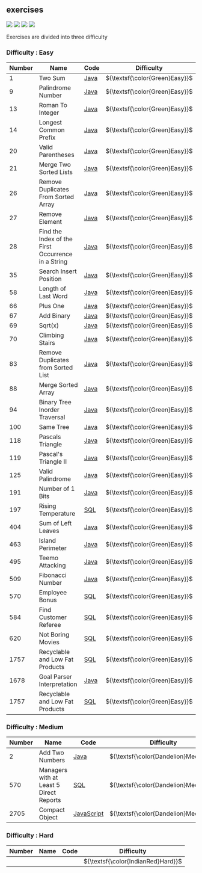 ## exercises
<p>
    <img src="https://img.shields.io/github/languages/count/MatheusPrudente/exercises"/>
    <img src="https://img.shields.io/github/repo-size/MatheusPrudente/exercises"/>
    <img src="https://img.shields.io/github/last-commit/MatheusPrudente/exercises"/>
    <img src="https://img.shields.io/github/issues/MatheusPrudente/exercises"/>
</p>
Exercises are divided into three difficulty

### Difficulty : Easy

| Number| Name | Code | Difficulty |
|-------|------|-----| ------------|
|1| Two Sum	|[Java](https://github.com/MatheusPrudente/exercises/blob/main/leetcode-problems/algorithm/easy/1-two-sum)| ${\textsf{\color{Green}Easy}}$ |
|9| Palindrome Number	|[Java](https://github.com/MatheusPrudente/exercises/blob/main/leetcode-problems/algorithm/easy/9-palindrome-number)| ${\textsf{\color{Green}Easy}}$ |
|13| Roman To Integer |[Java](https://github.com/MatheusPrudente/exercises/tree/main/leetcode-problems/algorithm/easy/13-roman-to-integer)| ${\textsf{\color{Green}Easy}}$ |
|14| Longest Common Prefix |[Java](https://github.com/MatheusPrudente/exercises/tree/main/leetcode-problems/algorithm/easy/14-longest-common-prefix)| ${\textsf{\color{Green}Easy}}$ |
|20| Valid Parentheses |[Java](https://github.com/MatheusPrudente/exercises/tree/main/leetcode-problems/algorithm/easy/20-valid-parentheses)| ${\textsf{\color{Green}Easy}}$ |
|21| Merge Two Sorted Lists |[Java](https://github.com/MatheusPrudente/exercises/tree/main/leetcode-problems/algorithm/easy/21-merge-two-sorted-lists)| ${\textsf{\color{Green}Easy}}$ |
|26| Remove Duplicates From Sorted Array |[Java](https://github.com/MatheusPrudente/exercises/tree/main/leetcode-problems/algorithm/easy/26-remove-duplicates-from-sorted-array)| ${\textsf{\color{Green}Easy}}$ |
|27| Remove Element |[Java](https://github.com/MatheusPrudente/exercises/tree/main/leetcode-problems/algorithm/easy/27-remove-element)| ${\textsf{\color{Green}Easy}}$ |
|28| Find the Index of the First Occurrence in a String |[Java](https://github.com/MatheusPrudente/exercises/tree/main/leetcode-problems/algorithm/easy/28-find-the-index-of-the-first-occurrence-in-a-string)| ${\textsf{\color{Green}Easy}}$ |
|35| Search Insert Position |[Java](https://github.com/MatheusPrudente/exercises/tree/main/leetcode-problems/algorithm/easy/35-search-insert-position)| ${\textsf{\color{Green}Easy}}$ |
|58| Length of Last Word |[Java](https://github.com/MatheusPrudente/exercises/tree/main/leetcode-problems/algorithm/easy/58-length-of-last-word)| ${\textsf{\color{Green}Easy}}$ |
|66| Plus One |[Java](https://github.com/MatheusPrudente/exercises/tree/main/leetcode-problems/algorithm/easy/66-plus-one)| ${\textsf{\color{Green}Easy}}$ |
|67| Add Binary |[Java](https://github.com/MatheusPrudente/exercises/tree/main/leetcode-problems/algorithm/easy/67-add-binary)| ${\textsf{\color{Green}Easy}}$ |
|69| Sqrt(x) |[Java](https://github.com/MatheusPrudente/exercises/tree/main/leetcode-problems/algorithm/easy/69-sqrtx)| ${\textsf{\color{Green}Easy}}$ |
|70| Climbing Stairs |[Java](https://github.com/MatheusPrudente/exercises/tree/main/leetcode-problems/algorithm/easy/70-climbing-stairs)| ${\textsf{\color{Green}Easy}}$ |
|83| Remove Duplicates from Sorted List |[Java](https://github.com/MatheusPrudente/exercises/tree/main/leetcode-problems/algorithm/easy/83-remove-duplicates-from-sorted-list)| ${\textsf{\color{Green}Easy}}$ |
|88| Merge Sorted Array |[Java](https://github.com/MatheusPrudente/exercises/tree/main/leetcode-problems/algorithm/easy/88-merge-sorted-array)| ${\textsf{\color{Green}Easy}}$ |
|94| Binary Tree Inorder Traversal |[Java](https://github.com/MatheusPrudente/exercises/tree/main/leetcode-problems/algorithm/easy/94-binary-tree-inorder-traversal)| ${\textsf{\color{Green}Easy}}$ |
|100| Same Tree |[Java](https://github.com/MatheusPrudente/exercises/tree/main/leetcode-problems/algorithm/easy/100-same-tree)| ${\textsf{\color{Green}Easy}}$ |
|118| Pascals Triangle |[Java](https://github.com/MatheusPrudente/exercises/tree/main/leetcode-problems/algorithm/easy/118-pascals-triangle)| ${\textsf{\color{Green}Easy}}$ |
|119| Pascal's Triangle II |[Java](https://github.com/MatheusPrudente/exercises/tree/main/leetcode-problems/algorithm/easy/119-pascals-triangle-ii)| ${\textsf{\color{Green}Easy}}$ |
|125| Valid Palindrome |[Java](https://github.com/MatheusPrudente/exercises/tree/main/leetcode-problems/algorithm/easy/125-valid-palindrome)| ${\textsf{\color{Green}Easy}}$ |
|191| Number of 1 Bits |[Java](https://github.com/MatheusPrudente/exercises/tree/main/leetcode-problems/algorithm/easy/191-number-of-1-bits)| ${\textsf{\color{Green}Easy}}$ |
|197| Rising Temperature|[SQL](https://github.com/MatheusPrudente/exercises/tree/main/leetcode-problems/database/easy/197-rising-temperature)| ${\textsf{\color{Green}Easy}}$ |
|404| Sum of Left Leaves |[Java](https://github.com/MatheusPrudente/exercises/tree/main/leetcode-problems/algorithm/easy/404-sum-of-left-leaves)| ${\textsf{\color{Green}Easy}}$ |
|463| Island Perimeter |[Java](https://github.com/MatheusPrudente/exercises/tree/main/leetcode-problems/algorithm/easy/463-island-perimeter)| ${\textsf{\color{Green}Easy}}$ |
|495| Teemo Attacking |[Java](https://github.com/MatheusPrudente/exercises/tree/main/leetcode-problems/algorithm/easy/495-teemo-attacking)| ${\textsf{\color{Green}Easy}}$ |
|509| Fibonacci Number |[Java](https://github.com/MatheusPrudente/exercises/tree/main/leetcode-problems/algorithm/easy/509-fibonacci-number)| ${\textsf{\color{Green}Easy}}$ |
|570| Employee Bonus |[SQL](https://github.com/MatheusPrudente/exercises/tree/main/leetcode-problems/database/easy/577-employee-bonus)| ${\textsf{\color{Green}Easy}}$ |
|584| Find Customer Referee |[SQL](https://github.com/MatheusPrudente/exercises/tree/main/leetcode-problems/database/easy/584-find-customer-referee)| ${\textsf{\color{Green}Easy}}$ |
|620| Not Boring Movies |[SQL](https://github.com/MatheusPrudente/exercises/tree/main/leetcode-problems/database/easy/620-not-boring-movies)| ${\textsf{\color{Green}Easy}}$ |
|1757| Recyclable and Low Fat Products |[SQL](https://github.com/MatheusPrudente/exercises/blob/main/leetcode-problems/database/easy/1757-recyclable-and-low-fat-products)| ${\textsf{\color{Green}Easy}}$ |
|1678| Goal Parser Interpretation |[Java](https://github.com/MatheusPrudente/exercises/tree/main/leetcode-problems/algorithm/easy/1678-goal-parser-interpretation)| ${\textsf{\color{Green}Easy}}$ |
|1757| Recyclable and Low Fat Products |[SQL](https://github.com/MatheusPrudente/exercises/blob/main/leetcode-problems/database/easy/1757-recyclable-and-low-fat-products)| ${\textsf{\color{Green}Easy}}$ |



### Difficulty : Medium

| Number| Name | Code | Difficulty |
|-------|------|-----| ------------|
|2| Add Two Numbers|[Java](https://github.com/MatheusPrudente/exercises/blob/main/leetcode-problems/algorithm/medium/2-add-two-numbers)| ${\textsf{\color{Dandelion}Medium}}$ |
|570| Managers with at Least 5 Direct Reports|[SQL](https://github.com/MatheusPrudente/exercises/tree/main/leetcode-problems/database/medium/570-managers-with-at-least-5-direct-reports)| ${\textsf{\color{Dandelion}Medium}}$ |
|2705| Compact Object|[JavaScript](https://github.com/MatheusPrudente/exercises/tree/main/leetcode-problems/algorithm/medium/2705-compact-object)| ${\textsf{\color{Dandelion}Medium}}$ |

### Difficulty : Hard

| Number| Name | Code | Difficulty |
|-------|------|-----| ------------|
| | | |${\textsf{\color{IndianRed}Hard}}$ |
